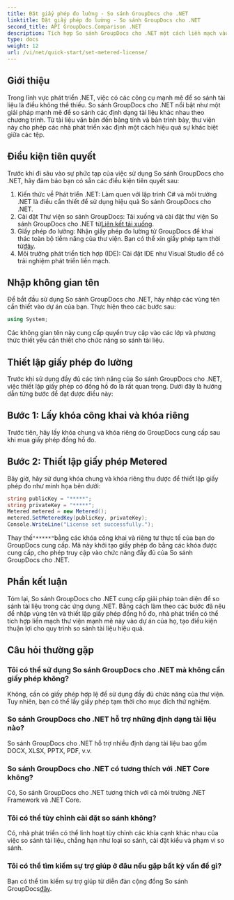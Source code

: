 ```yaml
---
title: Đặt giấy phép đo lường - So sánh GroupDocs cho .NET
linktitle: Đặt giấy phép đo lường - So sánh GroupDocs cho .NET
second_title: API GroupDocs.Comparison .NET
description: Tích hợp So sánh GroupDocs cho .NET một cách liền mạch vào các dự án .NET của bạn để có quy trình so sánh tài liệu hiệu quả.
type: docs
weight: 12
url: /vi/net/quick-start/set-metered-license/
---
```

## Giới thiệu
Trong lĩnh vực phát triển .NET, việc có các công cụ mạnh mẽ để so sánh tài liệu là điều không thể thiếu. So sánh GroupDocs cho .NET nổi bật như một giải pháp mạnh mẽ để so sánh các định dạng tài liệu khác nhau theo chương trình. Từ tài liệu văn bản đến bảng tính và bản trình bày, thư viện này cho phép các nhà phát triển xác định một cách hiệu quả sự khác biệt giữa các tệp.
## Điều kiện tiên quyết
Trước khi đi sâu vào sự phức tạp của việc sử dụng So sánh GroupDocs cho .NET, hãy đảm bảo bạn có sẵn các điều kiện tiên quyết sau:
1. Kiến thức về Phát triển .NET: Làm quen với lập trình C# và môi trường .NET là điều cần thiết để sử dụng hiệu quả So sánh GroupDocs cho .NET.
2.  Cài đặt Thư viện so sánh GroupDocs: Tải xuống và cài đặt thư viện So sánh GroupDocs cho .NET từ[Liên kết tải xuống](https://releases.groupdocs.com/comparison/net/).
3. Giấy phép đo lường: Nhận giấy phép đo lường từ GroupDocs để khai thác toàn bộ tiềm năng của thư viện. Bạn có thể xin giấy phép tạm thời từ[đây](https://purchase.groupdocs.com/temporary-license/).
4. Môi trường phát triển tích hợp (IDE): Cài đặt IDE như Visual Studio để có trải nghiệm phát triển liền mạch.

## Nhập không gian tên
Để bắt đầu sử dụng So sánh GroupDocs cho .NET, hãy nhập các vùng tên cần thiết vào dự án của bạn. Thực hiện theo các bước sau:

```csharp
using System;
```
Các không gian tên này cung cấp quyền truy cập vào các lớp và phương thức thiết yếu cần thiết cho chức năng so sánh tài liệu.
## Thiết lập giấy phép đo lường
Trước khi sử dụng đầy đủ các tính năng của So sánh GroupDocs cho .NET, việc thiết lập giấy phép có đồng hồ đo là rất quan trọng. Dưới đây là hướng dẫn từng bước để đạt được điều này:
## Bước 1: Lấy khóa công khai và khóa riêng
Trước tiên, hãy lấy khóa chung và khóa riêng do GroupDocs cung cấp sau khi mua giấy phép đồng hồ đo.
## Bước 2: Thiết lập giấy phép Metered
Bây giờ, hãy sử dụng khóa chung và khóa riêng thu được để thiết lập giấy phép đo như minh họa bên dưới:
```csharp
string publicKey = "*****";
string privateKey = "*****";
Metered metered = new Metered();
metered.SetMeteredKey(publicKey, privateKey);
Console.WriteLine("License set successfully.");
```
 Thay thế`"*****"`bằng các khóa công khai và riêng tư thực tế của bạn do GroupDocs cung cấp. Mã này khởi tạo giấy phép đo bằng các khóa được cung cấp, cho phép truy cập vào chức năng đầy đủ của So sánh GroupDocs cho .NET.

## Phần kết luận
Tóm lại, So sánh GroupDocs cho .NET cung cấp giải pháp toàn diện để so sánh tài liệu trong các ứng dụng .NET. Bằng cách làm theo các bước đã nêu để nhập vùng tên và thiết lập giấy phép đồng hồ đo, nhà phát triển có thể tích hợp liền mạch thư viện mạnh mẽ này vào dự án của họ, tạo điều kiện thuận lợi cho quy trình so sánh tài liệu hiệu quả.
## Câu hỏi thường gặp
### Tôi có thể sử dụng So sánh GroupDocs cho .NET mà không cần giấy phép không?
Không, cần có giấy phép hợp lệ để sử dụng đầy đủ chức năng của thư viện. Tuy nhiên, bạn có thể lấy giấy phép tạm thời cho mục đích thử nghiệm.
### So sánh GroupDocs cho .NET hỗ trợ những định dạng tài liệu nào?
So sánh GroupDocs cho .NET hỗ trợ nhiều định dạng tài liệu bao gồm DOCX, XLSX, PPTX, PDF, v.v.
### So sánh GroupDocs cho .NET có tương thích với .NET Core không?
Có, So sánh GroupDocs cho .NET tương thích với cả môi trường .NET Framework và .NET Core.
### Tôi có thể tùy chỉnh cài đặt so sánh không?
Có, nhà phát triển có thể linh hoạt tùy chỉnh các khía cạnh khác nhau của việc so sánh tài liệu, chẳng hạn như loại so sánh, cài đặt kiểu và phạm vi so sánh.
### Tôi có thể tìm kiếm sự trợ giúp ở đâu nếu gặp bất kỳ vấn đề gì?
 Bạn có thể tìm kiếm sự trợ giúp từ diễn đàn cộng đồng So sánh GroupDocs[đây](https://forum.groupdocs.com/c/comparison/12).